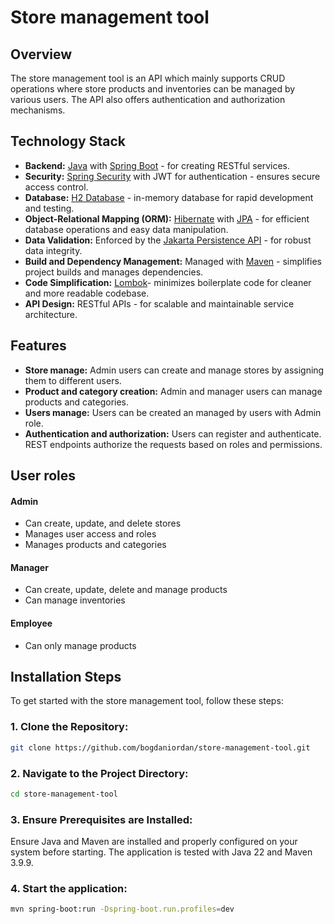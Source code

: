 # Store management tool

## Overview

The store management tool is an API which mainly supports CRUD operations where store products and inventories can be managed by various users.
The API also offers authentication and authorization mechanisms.

## Technology Stack

- **Backend:** [Java](https://www.java.com/) with [Spring Boot](https://spring.io/projects/spring-boot) - for creating
  RESTful services.
- **Security:** [Spring Security](https://spring.io/projects/spring-security) with JWT for authentication - ensures
  secure access control.
- **Database:** [H2 Database](https://www.h2database.com/) - in-memory database for rapid development and testing.
- **Object-Relational Mapping (ORM):** [Hibernate](https://hibernate.org/)
  with [JPA](https://jakarta.ee/specifications/persistence/) - for efficient database operations and easy data
  manipulation.
- **Data Validation:** Enforced by the [Jakarta Persistence API](https://jakarta.ee/specifications/persistence/) - for
  robust data integrity.
- **Build and Dependency Management:** Managed with [Maven](https://maven.apache.org/) - simplifies project builds and
  manages dependencies.
- **Code Simplification:** [Lombok](https://projectlombok.org/)- minimizes boilerplate code for cleaner and more
  readable codebase.
- **API Design:** RESTful APIs - for scalable and maintainable service architecture.

## Features

- **Store manage:** Admin users can create and manage stores by assigning them to different users.
- **Product and category creation:** Admin and manager users can manage products and categories.
- **Users manage:** Users can be created an managed by users with Admin role.
- **Authentication and authorization:** Users can register and authenticate. REST endpoints authorize the requests based on roles and permissions.

## User roles

#### Admin
- Can create, update, and delete stores
- Manages user access and roles
- Manages products and categories

#### Manager
- Can create, update, delete and manage products
- Can manage inventories

#### Employee
- Can only manage products

## Installation Steps

To get started with the store management tool, follow these steps:

### 1. **Clone the Repository:**

```bash
git clone https://github.com/bogdaniordan/store-management-tool.git
```

### 2. Navigate to the Project Directory:

```bash
cd store-management-tool
```

### 3. Ensure Prerequisites are Installed:

Ensure Java and Maven are installed and properly configured on your system before starting.
The application is tested with Java 22 and Maven 3.9.9.

### 4. Start the application:

```bash
mvn spring-boot:run -Dspring-boot.run.profiles=dev